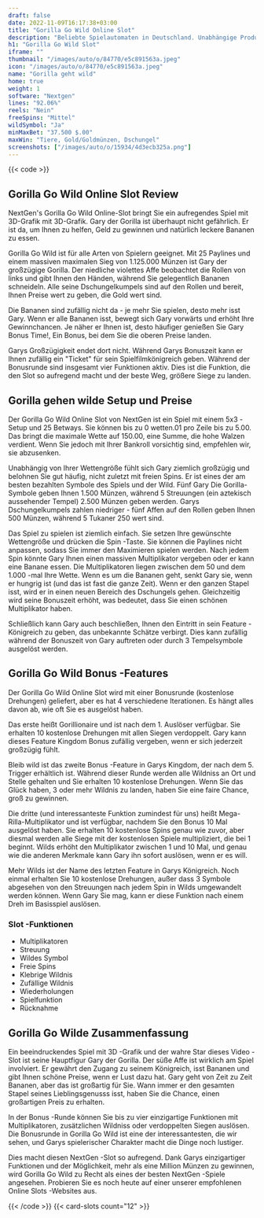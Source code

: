 ```yaml
---
draft: false
date: 2022-11-09T16:17:38+03:00
title: "Gorilla Go Wild Online Slot"
description: "Beliebte Spielautomaten in Deutschland. Unabhängige Produktbewertungen und exklusive Anmeldeangebote. Jetzt spielen!"
h1: "Gorilla Go Wild Slot"
iframe: ""
thumbnail: "/images/auto/o/84770/e5c891563a.jpeg"
icon: "/images/auto/o/84770/e5c891563a.jpeg"
name: "Gorilla geht wild"
home: true
weight: 1
software: "Nextgen"
lines: "92.06%"
reels: "Nein"
freeSpins: "Mittel"
wildSymbol: "Ja"
minMaxBet: "37.500 $.00"
maxWin: "Tiere, Gold/Goldmünzen, Dschungel"
screenshots: ["/images/auto/o/15934/4d3ecb325a.png"]
---
```


{{< code >}}<h2>Gorilla Go Wild Online Slot Review</h2><p>NextGen's Gorilla Go Wild Online-Slot bringt Sie ein aufregendes Spiel mit 3D-Grafik mit 3D-Grafik. Gary der Gorilla ist überhaupt nicht gefährlich. Er ist da, um Ihnen zu helfen, Geld zu gewinnen und natürlich leckere Bananen zu essen.</p><p>Gorilla Go Wild ist für alle Arten von Spielern geeignet. Mit 25 Paylines und einem massiven maximalen Sieg von 1.125.000 Münzen ist Gary der großzügige Gorilla. Der niedliche violettes Affe beobachtet die Rollen von links und gibt Ihnen den Händen, während Sie gelegentlich Bananen schneideln. Alle seine Dschungelkumpels sind auf den Rollen und bereit, Ihnen Preise wert zu geben, die Gold wert sind.</p><p>Die Bananen sind zufällig nicht da - je mehr Sie spielen, desto mehr isst Gary. Wenn er alle Bananen isst, bewegt sich Gary vorwärts und erhöht Ihre Gewinnchancen. Je näher er Ihnen ist, desto häufiger genießen Sie Gary Bonus Time!, Ein Bonus, bei dem Sie die oberen Preise landen.</p><p>Garys Großzügigkeit endet dort nicht. Während Garys Bonuszeit kann er Ihnen zufällig ein "Ticket" für sein Spielfilmkönigreich geben. Während der Bonusrunde sind insgesamt vier Funktionen aktiv. Dies ist die Funktion, die den Slot so aufregend macht und der beste Weg, größere Siege zu landen.</p><h2>Gorilla gehen wilde Setup und Preise</h2><p>Der Gorilla Go Wild Online Slot von NextGen ist ein Spiel mit einem 5x3 -Setup und 25 Betways. Sie können bis zu 0 wetten.01 pro Zeile bis zu 5.00. Das bringt die maximale Wette auf 150.00, eine Summe, die hohe Walzen verdient. Wenn Sie jedoch mit Ihrer Bankroll vorsichtig sind, empfehlen wir, sie abzusenken.</p><p>Unabhängig von Ihrer Wettengröße fühlt sich Gary ziemlich großzügig und belohnen Sie gut häufig, nicht zuletzt mit freien Spins. Er ist eines der am besten bezahlten Symbole des Spiels und der Wild. Fünf Gary Die Gorilla-Symbole geben Ihnen 1.500 Münzen, während 5 Streuungen (ein aztekisch aussehender Tempel) 2.500 Münzen geben werden. Garys Dschungelkumpels zahlen niedriger - fünf Affen auf den Rollen geben Ihnen 500 Münzen, während 5 Tukaner 250 wert sind.</p><p>Das Spiel zu spielen ist ziemlich einfach. Sie setzen Ihre gewünschte Wettengröße und drücken die Spin -Taste. Sie können die Paylines nicht anpassen, sodass Sie immer den Maximieren spielen werden. Nach jedem Spin könnte Gary Ihnen einen massiven Multiplikator vergeben oder er kann eine Banane essen. Die Multiplikatoren liegen zwischen dem 50 und dem 1.000 -mal Ihre Wette. Wenn es um die Bananen geht, senkt Gary sie, wenn er hungrig ist (und das ist fast die ganze Zeit). Wenn er den ganzen Stapel isst, wird er in einen neuen Bereich des Dschungels gehen. Gleichzeitig wird seine Bonuszeit erhöht, was bedeutet, dass Sie einen schönen Multiplikator haben.</p><p>Schließlich kann Gary auch beschließen, Ihnen den Eintritt in sein Feature -Königreich zu geben, das unbekannte Schätze verbirgt. Dies kann zufällig während der Bonuszeit von Gary auftreten oder durch 3 Tempelsymbole ausgelöst werden.</p><h2>Gorilla Go Wild Bonus -Features</h2><p>Der Gorilla Go Wild Online Slot wird mit einer Bonusrunde (kostenlose Drehungen) geliefert, aber es hat 4 verschiedene Iterationen. Es hängt alles davon ab, wie oft Sie es ausgelöst haben.</p><p>Das erste heißt Gorillionaire und ist nach dem 1. Auslöser verfügbar. Sie erhalten 10 kostenlose Drehungen mit allen Siegen verdoppelt. Gary kann dieses Feature Kingdom Bonus zufällig vergeben, wenn er sich jederzeit großzügig fühlt.</p><p>Bleib wild ist das zweite Bonus -Feature in Garys Kingdom, der nach dem 5. Trigger erhältlich ist. Während dieser Runde werden alle Wildniss an Ort und Stelle gehalten und Sie erhalten 10 kostenlose Drehungen. Wenn Sie das Glück haben, 3 oder mehr Wildnis zu landen, haben Sie eine faire Chance, groß zu gewinnen.</p><p>Die dritte (und interessanteste Funktion zumindest für uns) heißt Mega-Rilla-Multiplikator und ist verfügbar, nachdem Sie den Bonus 10 Mal ausgelöst haben. Sie erhalten 10 kostenlose Spins genau wie zuvor, aber diesmal werden alle Siege mit der kostenlosen Spiele multipliziert, die bei 1 beginnt. Wilds erhöht den Multiplikator zwischen 1 und 10 Mal, und genau wie die anderen Merkmale kann Gary ihn sofort auslösen, wenn er es will.</p><p>Mehr Wilds ist der Name des letzten Feature in Garys Königreich. Noch einmal erhalten Sie 10 kostenlose Drehungen, außer dass 3 Symbole abgesehen von den Streuungen nach jedem Spin in Wilds umgewandelt werden können. Wenn Gary Sie mag, kann er diese Funktion nach einem Dreh im Basisspiel auslösen.</p><h3>
Slot -Funktionen</h3><ul>
<li></span>
Multiplikatoren</li>
<li></span>
Streuung</li>
<li></span>
Wildes Symbol</li>
<li></span>
Freie Spins</li>
<li></span>
Klebrige Wildnis</li>
<li></span>
Zufällige Wildnis</li>
<li></span>
Wiederholungen</li>
<li></span>
Spielfunktion</li>
<li></span>
Rücknahme</li></ul><h2>Gorilla Go Wilde Zusammenfassung</h2><p>Ein beeindruckendes Spiel mit 3D -Grafik und der wahre Star dieses Video -Slot ist seine Hauptfigur Gary der Gorilla. Der süße Affe ist wirklich am Spiel involviert. Er gewährt den Zugang zu seinem Königreich, isst Bananen und gibt Ihnen schöne Preise, wenn er Lust dazu hat. Gary geht von Zeit zu Zeit Bananen, aber das ist großartig für Sie. Wann immer er den gesamten Stapel seines Lieblingsgenusss isst, haben Sie die Chance, einen großartigen Preis zu erhalten.</p><p>In der Bonus -Runde können Sie bis zu vier einzigartige Funktionen mit Multiplikatoren, zusätzlichen Wildniss oder verdoppelten Siegen auslösen. Die Bonusrunde in Gorilla Go Wild ist eine der interessantesten, die wir sehen, und Garys spielerischer Charakter macht die Dinge noch lustiger.</p><p>Dies macht diesen NextGen -Slot so aufregend. Dank Garys einzigartiger Funktionen und der Möglichkeit, mehr als eine Million Münzen zu gewinnen, wird Gorilla Go Wild zu Recht als eines der besten NextGen -Spiele angesehen. Probieren Sie es noch heute auf einer unserer empfohlenen Online Slots -Websites aus.</p>{{< /code >}}
 {{< card-slots count="12" >}}